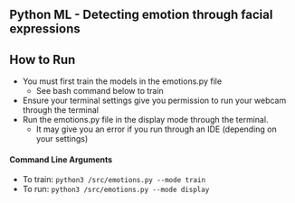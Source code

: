 ## Python ML - Detecting emotion through facial expressions

## How to Run
- You must first train the models in the emotions.py file
  - See bash command below to train
- Ensure your terminal settings give you permission to run your webcam through the terminal
- Run the emotions.py file in the display mode through the terminal. 
  - It may give you an error if you run through an IDE (depending on your settings)

#### Command Line Arguments 
- To train: `python3 /src/emotions.py --mode train`
- To run: `python3 /src/emotions.py --mode display`
